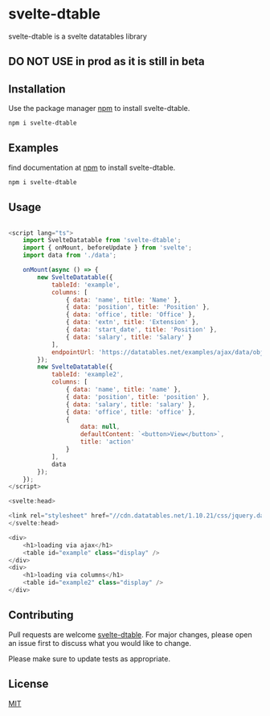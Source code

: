 # svelte-dtable

svelte-dtable is a svelte datatables library

## DO NOT USE in prod as it is still in beta

## Installation

Use the package manager [npm](https://www.npmjs.com/) to install svelte-dtable.

```bash
npm i svelte-dtable
```
## Examples

find documentation at [npm](https://svelte-dtable.netlify.app/) to install svelte-dtable.

```bash
npm i svelte-dtable
```


## Usage

```javascript

<script lang="ts">
	import SvelteDatatable from 'svelte-dtable';
	import { onMount, beforeUpdate } from 'svelte';
	import data from './data';

	onMount(async () => {
		new SvelteDatatable({
			tableId: 'example',
			columns: [
				{ data: 'name', title: 'Name' },
				{ data: 'position', title: 'Position' },
				{ data: 'office', title: 'Office' },
				{ data: 'extn', title: 'Extension' },
				{ data: 'start_date', title: 'Position' },
				{ data: 'salary', title: 'Salary' }
			],
			endpointUrl: 'https://datatables.net/examples/ajax/data/objects.txt?_=1651824124178'
		});
		new SvelteDatatable({
			tableId: 'example2',
			columns: [
				{ data: 'name', title: 'name' },
				{ data: 'position', title: 'position' },
				{ data: 'salary', title: 'salary' },
				{ data: 'office', title: 'office' },
				{
					data: null,
					defaultContent: `<button>View</button>`,
					title: 'action'
				}
			],
			data
		});
	});
</script>

<svelte:head>

<link rel="stylesheet" href="//cdn.datatables.net/1.10.21/css/jquery.dataTables.min.css" />
</svelte:head>

<div>
	<h1>loading via ajax</h1>
	<table id="example" class="display" />
</div>
<div>
	<h1>loading via columns</h1>
	<table id="example2" class="display" />
</div>

```

## Contributing

Pull requests are welcome [svelte-dtable](https://github.com/davidmungai/svelte-dtables). For major changes, please open an issue first to discuss what you would like to change.

Please make sure to update tests as appropriate.

## License

[MIT](https://choosealicense.com/licenses/mit/)
